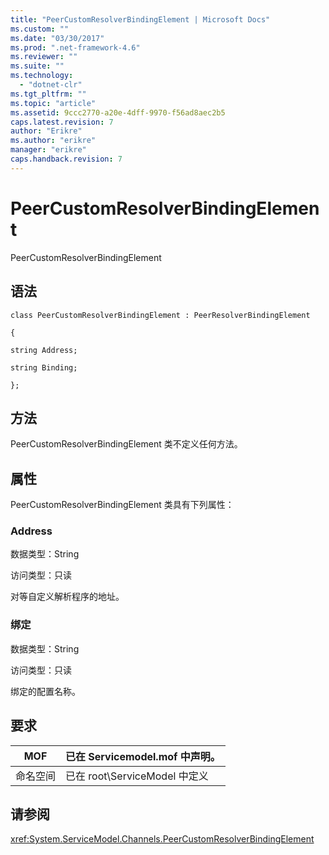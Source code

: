 ```yaml
---
title: "PeerCustomResolverBindingElement | Microsoft Docs"
ms.custom: ""
ms.date: "03/30/2017"
ms.prod: ".net-framework-4.6"
ms.reviewer: ""
ms.suite: ""
ms.technology: 
  - "dotnet-clr"
ms.tgt_pltfrm: ""
ms.topic: "article"
ms.assetid: 9ccc2770-a20e-4dff-9970-f56ad8aec2b5
caps.latest.revision: 7
author: "Erikre"
ms.author: "erikre"
manager: "erikre"
caps.handback.revision: 7
---
```

# PeerCustomResolverBindingElement
PeerCustomResolverBindingElement  
  
## 语法  
 `class PeerCustomResolverBindingElement : PeerResolverBindingElement`  
  
 `{`  
  
 `string Address;`  
  
 `string Binding;`  
  
 `};`  
  
## 方法  
 PeerCustomResolverBindingElement 类不定义任何方法。  
  
## 属性  
 PeerCustomResolverBindingElement 类具有下列属性：  
  
### Address  
 数据类型：String  
  
 访问类型：只读  
  
 对等自定义解析程序的地址。  
  
### 绑定  
 数据类型：String  
  
 访问类型：只读  
  
 绑定的配置名称。  
  
## 要求  
  
|MOF|已在 Servicemodel.mof 中声明。|  
|---------|------------------------------|  
|命名空间|已在 root\\ServiceModel 中定义|  
  
## 请参阅  
 <xref:System.ServiceModel.Channels.PeerCustomResolverBindingElement>